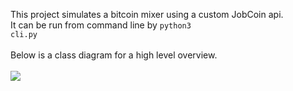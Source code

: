 This project simulates a bitcoin mixer using a custom JobCoin api.</br>
It can be run from command line by <code>python3 cli.py</code></br></br>
Below is a class diagram for a high level overview.</br></br>
<image src='jobcoin_diagram.png'/>